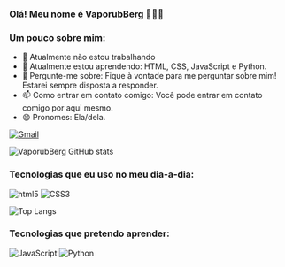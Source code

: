 ### Olá! Meu nome é VaporubBerg 🙋🏻‍♀️

### Um pouco sobre mim:
- 🔭 Atualmente não estou trabalhando
- 🌱 Atualmente estou aprendendo: HTML, CSS, JavaScript e Python.
- 💬 Pergunte-me sobre: Fique à vontade para me perguntar sobre mim! Estarei sempre disposta a responder.
- 📫 Como entrar em contato comigo: Você pode entrar em contato comigo por aqui mesmo.
- 😄 Pronomes: Ela/dela.

[![Gmail](https://img.shields.io/badge/Gmail-D14836?style=for-the-badge&logo=gmail&logoColor=white)](florserena.epg203@gmail.com)

![VaporubBerg GitHub stats](https://github-readme-stats.vercel.app/api?username=VaporubBerg&show_icons=true&theme=dracula)
### Tecnologias que eu uso no meu dia-a-dia:

<div style="display:inline_block">
<img alt="html5" src="https://img.shields.io/badge/HTML5-E34F26?style=for-the-badge&logo=html5&logoColor=white"> <img alt="CSS3" src="https://img.shields.io/badge/CSS3-1572B6?style=for-the-badge&logo=css3&logoColor=white">
</div>

![Top Langs](https://github-readme-stats.vercel.app/api/top-langs/?username=VaporubBerg&hide_progress=true)

### Tecnologias que pretendo aprender:
<img alt="JavaScript" src="https://img.shields.io/badge/JavaScript-F7DF1E?style=for-the-badge&logo=javascript&logoColor=black"> <img alt="Python" src="https://img.shields.io/badge/Python-3776AB?style=for-the-badge&logo=python&logoColor=white">

